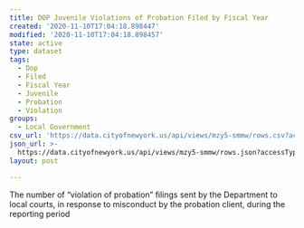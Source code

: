 ```yaml
---
title: DOP Juvenile Violations of Probation Filed by Fiscal Year
created: '2020-11-10T17:04:18.898447'
modified: '2020-11-10T17:04:18.898457'
state: active
type: dataset
tags:
  - Dop
  - Filed
  - Fiscal Year
  - Juvenile
  - Probation
  - Violation
groups:
  - Local Government
csv_url: 'https://data.cityofnewyork.us/api/views/mzy5-smmw/rows.csv?accessType=DOWNLOAD'
json_url: >-
  https://data.cityofnewyork.us/api/views/mzy5-smmw/rows.json?accessType=DOWNLOAD
layout: post

---
```

The number of “violation of probation” filings sent by the Department to local courts, in response to misconduct by the probation client, during the reporting period
